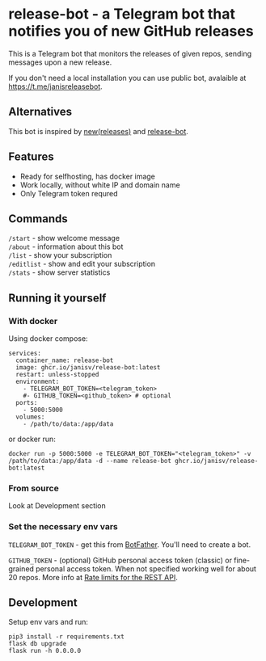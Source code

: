 # release-bot - a Telegram bot that notifies you of new GitHub releases

This is a Telegram bot that monitors the releases of given repos, sending messages upon a new release.

If you don't need a local installation you can use public bot, avalaible at https://t.me/janisreleasebot.

## Alternatives
This bot is inspired by [new(releases)](https://newreleases.io/) and [release-bot](https://github.com/chofnar/release-bot).

## Features
- Ready for selfhosting, has docker image
- Work locally, without white IP and domain name
- Only Telegram token requred

## Commands
`/start` - show welcome message  
`/about` - information about this bot  
`/list` - show your subscription  
`/editlist` - show and edit your subscription  
`/stats` - show server statistics  

## Running it yourself

### With docker
Using docker compose:
```
services:
  container_name: release-bot
  image: ghcr.io/janisv/release-bot:latest
  restart: unless-stopped
  environment:
    - TELEGRAM_BOT_TOKEN=<telegram_token>
    #- GITHUB_TOKEN=<github_token> # optional
  ports:
    - 5000:5000
  volumes:
    - /path/to/data:/app/data
```

or docker run:

`docker run -p 5000:5000 -e TELEGRAM_BOT_TOKEN="<telegram_token>" -v /path/to/data:/app/data -d --name release-bot ghcr.io/janisv/release-bot:latest`

### From source
Look at Development section

### Set the necessary env vars
`TELEGRAM_BOT_TOKEN` - get this from [BotFather](https://t.me/botfather). You'll need to create a bot.

`GITHUB_TOKEN` - (optional) GitHub personal access token (classic) or fine-grained personal access token. When not specified working well for about 20 repos. More info at [Rate limits for the REST API](https://docs.github.com/en/rest/using-the-rest-api/rate-limits-for-the-rest-api?apiVersion=2022-11-28).

## Development
Setup env vars and run:

    pip3 install -r requirements.txt
    flask db upgrade
    flask run -h 0.0.0.0
